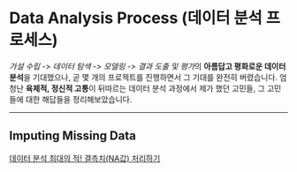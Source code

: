 # Data Analysis Process (데이터 분석 프로세스)
*가설 수립 -> 데이터 탐색 -> 모델링 -> 결과 도출 및 평가*의 **아름답고 평화로운 데이터 분석**을 기대했으나, 곧 몇 개의 프로젝트를 진행하면서 그 기대를 완전히 버렸습니다. 엄청난 **육체적, 정신적 고통**이 뒤따르는 데이터 분석 과정에서 제가 했던 고민들, 그 고민들에 대한 해답들을 정리해보았습니다.
***
## Imputing Missing Data
[데이터 분석 최대의 적! 결측치(NA값) 처리하기](https://m.blog.naver.com/tjdudwo93/220976082118)
